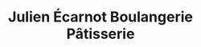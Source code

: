 ---
title: "Julien Écarnot Boulangerie Pâtisserie"
url: /pontarlier/julien-ecarnot-boulangerie-patisserie/
shop: Bäckerei
---